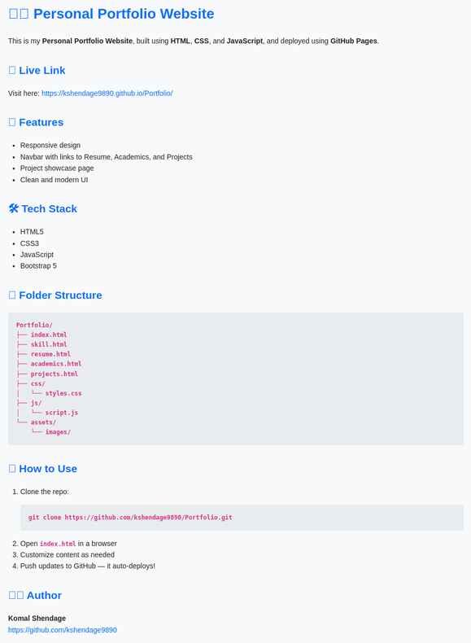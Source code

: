 <!DOCTYPE html>
<html lang="en">
<head>
  <meta charset="UTF-8" />
  <meta name="viewport" content="width=device-width, initial-scale=1.0" />
  <title>Portfolio Website README</title>
</head>
<body>

  <!-- Moved CSS here inside body -->
  <style>
    body {
      font-family: Arial, sans-serif;
      padding: 2rem;
      background-color: #f8f9fa;
      color: #212529;
      line-height: 1.6;
      max-width: 900px;
      margin: auto;
    }
    h1, h2 {
      color: #0d6efd;
    }
    pre {
      background-color: #e9ecef;
      padding: 1rem;
      border-radius: 5px;
      overflow-x: auto;
    }
    code {
      color: #d63384;
      font-weight: bold;
    }
    a {
      color: #0d6efd;
      text-decoration: none;
    }
    a:hover {
      text-decoration: underline;
    }
    ul, ol {
      padding-left: 1.5rem;
    }
  </style>

  <h1>👩‍💻 Personal Portfolio Website</h1>
  <p>This is my <strong>Personal Portfolio Website</strong>, built using <strong>HTML</strong>, <strong>CSS</strong>, and <strong>JavaScript</strong>, and deployed using <strong>GitHub Pages</strong>.</p>

  <h2>🔗 Live Link</h2>
  <p>
    Visit here:
    <a href="https://kshendage9890.github.io/Portfolio/" target="_blank">
      https://kshendage9890.github.io/Portfolio/
    </a>
  </p>

  <h2>🚀 Features</h2>
  <ul>
    <li>Responsive design</li>
    <li>Navbar with links to Resume, Academics, and Projects</li>
    <li>Project showcase page</li>
    <li>Clean and modern UI</li>
  </ul>

  <h2>🛠 Tech Stack</h2>
  <ul>
    <li>HTML5</li>
    <li>CSS3</li>
    <li>JavaScript</li>
    <li>Bootstrap 5</li>
  </ul>

  <h2>📁 Folder Structure</h2>
  <pre><code>Portfolio/
├── index.html
├── skill.html
├── resume.html
├── academics.html
├── projects.html
├── css/
│   └── styles.css
├── js/
│   └── script.js
└── assets/
    └── images/
</code></pre>

  <h2>📌 How to Use</h2>
  <ol>
    <li>Clone the repo:
      <pre><code>git clone https://github.com/kshendage9890/Portfolio.git</code></pre>
    </li>
    <li>Open <code>index.html</code> in a browser</li>
    <li>Customize content as needed</li>
    <li>Push updates to GitHub — it auto-deploys!</li>
  </ol>

  <h2>🧑‍💻 Author</h2>
  <p>
    <strong>Komal Shendage</strong><br>
    <a href="https://github.com/kshendage9890" target="_blank">https://github.com/kshendage9890</a>
  </p>

</body>
</html>
